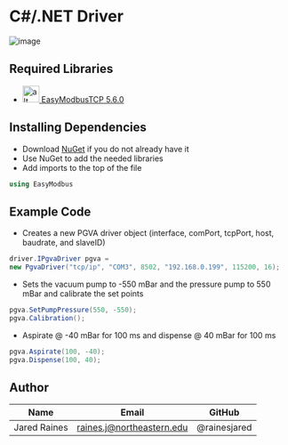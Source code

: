 # C#/.NET Driver

![image](https://miro.medium.com/max/2000/1*MfOHvI5b1XZKYTXIAKY7PQ.png)

## Required Libraries

* <img src="https://a.fsdn.com/allura/p/easymodbustcp/icon?1609423069?&w=90" alt="alt text" width="30" height="30">[ EasyModbusTCP 5.6.0](https://sourceforge.net/projects/easymodbustcp/#focus)

## Installing Dependencies
* Download [NuGet](https://www.nuget.org/) if you do not already have it 
* Use NuGet to add the needed libraries
* Add imports to the top of the file
```csharp 
using EasyModbus
```
## Example Code

* Creates a new PGVA driver object (interface, comPort, tcpPort, host, baudrate, and slaveID)
```csharp
driver.IPgvaDriver pgva = 
new PgvaDriver("tcp/ip", "COM3", 8502, "192.168.0.199", 115200, 16);
```

* Sets the vacuum pump to -550 mBar and the pressure pump to 550 mBar and calibrate the set points
```csharp
pgva.SetPumpPressure(550, -550);
pgva.Calibration();
```

* Aspirate @ -40 mBar for 100 ms and dispense @ 40 mBar for 100 ms
```csharp
pgva.Aspirate(100, -40);
pgva.Dispense(100, 40);
```

## Author
|Name          | Email                     | GitHub         |
| ------------ | ------------------------- | -------------- |
| Jared Raines | raines.j@northeastern.edu | @rainesjared   |
